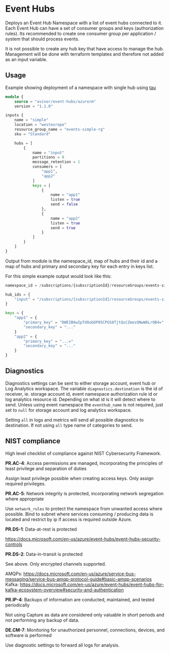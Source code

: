 # Event Hubs

Deploys an Event Hub Namespace with a list of event hubs connected to it. Each Event Hub can have a set of consumer groups and keys (authorization rules). Its recommended to create one consumer group per application / system that should process events.

It is not possible to create any hub key that have access to manage the hub. Management will be done with terraform templates and therefore not added as an input variable.

## Usage

Example showing deployment of a namespace with single hub using [tau](https://github.com/avinor/tau)

```terraform
module {
    source = "avinor/event-hubs/azurerm"
    version = "1.1.0"

inputs {
    name = "simple"
    location = "westeurope"
    resource_group_name = "events-simple-rg"
    sku = "Standard"

    hubs = [
        {
            name = "input"
            partitions = 8
            message_retention = 1
            consumers = [
                "app1",
                "app2"
            ]
            keys = [
                {
                    name = "app1"
                    listen = true
                    send = false
                },
                {
                    name = "app2"
                    listen = true
                    send = true
                }
            ]
        }
    ]
}
```

Output from module is the namespace_id, map of hubs and their id and a map of hubs and primary and secondary key for each entry in keys list.

For this simple example output would look like this:

```terraform
namespace_id = /subscriptions/{subscriptionId}/resourceGroups/events-simple-rg/providers/Microsoft.EventHub/namespaces/simple-ns

hub_ids = {
    "input" = "/subscriptions/{subscriptionId}/resourceGroups/events-simple-rg/providers/Microsoft.EventHub/namespaces/simple-ns/eventhubs/input"
}

keys = {
    "app1" = {
        "primary_key" = "DWEIB4wIpTd8obDP05CPGS8TjtQxCZmesONwW6LrOB4="
        "secondary_key" = "..."
    }
    "app2" = {
        "primary_key" = "...="
        "secondary_key" = "..."
    }
}
```

## Diagnostics

Diagnostics settings can be sent to either storage account, event hub or Log Analytics workspace. The variable `diagnostics.destination` is the id of receiver, ie. storage account id, event namespace authorization rule id or log analytics resource id. Depending on what id is it will detect where to send. Unless using event namespace the `eventhub_name` is not required, just set to `null` for storage account and log analytics workspace.

Setting `all` in logs and metrics will send all possible diagnostics to destination. If not using `all` type name of categories to send.

## NIST compliance

High level checklist of compliance against NIST Cybersecurity Framework.

**PR.AC-4**: Access permissions are managed, incorporating the principles of least privilege and separation of duties

Assign least privilege possible when creating access keys. Only assign required privileges.

**PR.AC-5**: Network integrity is protected, incorporating network segregation where appropriate

Use `network_rules` to protect the namespace from unwanted access where possible. Bind to subnet where services consuming / producing data is located and restrict by ip if access is required outside Azure.

**PR.DS-1**: Data-at-rest is protected

<https://docs.microsoft.com/en-us/azure/event-hubs/event-hubs-security-controls>

**PR.DS-2**: Data-in-transit is protected

See above. Only encrypted channels supported.

AMQPs: <https://docs.microsoft.com/en-us/azure/service-bus-messaging/service-bus-amqp-protocol-guide#basic-amqp-scenarios>  
Kafka: <https://docs.microsoft.com/en-us/azure/event-hubs/event-hubs-for-kafka-ecosystem-overview#security-and-authentication>

**PR.IP-4**: Backups of information are conducted, maintained, and tested periodically

Not using Capture as data are considered only valuable in short periods and not performing any backup of data.

**DE.CM-7**: Monitoring for unauthorized personnel, connections, devices, and software is performed

Use diagnostic settings to forward all logs for analysis.
